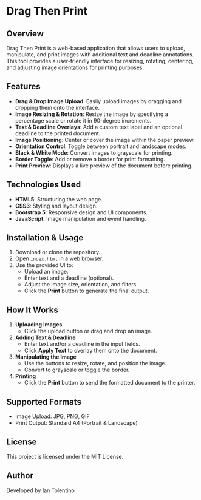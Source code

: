 # Drag Then Print

## Overview
Drag Then Print is a web-based application that allows users to upload, manipulate, and print images with additional text and deadline annotations. This tool provides a user-friendly interface for resizing, rotating, centering, and adjusting image orientations for printing purposes.

## Features
- **Drag & Drop Image Upload**: Easily upload images by dragging and dropping them onto the interface.
- **Image Resizing & Rotation**: Resize the image by specifying a percentage scale or rotate it in 90-degree increments.
- **Text & Deadline Overlays**: Add a custom text label and an optional deadline to the printed document.
- **Image Positioning**: Center or cover the image within the paper preview.
- **Orientation Control**: Toggle between portrait and landscape modes.
- **Black & White Mode**: Convert images to grayscale for printing.
- **Border Toggle**: Add or remove a border for print formatting.
- **Print Preview**: Displays a live preview of the document before printing.

## Technologies Used
- **HTML5**: Structuring the web page.
- **CSS3**: Styling and layout design.
- **Bootstrap 5**: Responsive design and UI components.
- **JavaScript**: Image manipulation and event handling.

## Installation & Usage
1. Download or clone the repository.
2. Open `index.html` in a web browser.
3. Use the provided UI to:
   - Upload an image.
   - Enter text and a deadline (optional).
   - Adjust the image size, orientation, and filters.
   - Click the **Print** button to generate the final output.

## How It Works
1. **Uploading Images**
   - Click the upload button or drag and drop an image.
2. **Adding Text & Deadline**
   - Enter text and/or a deadline in the input fields.
   - Click **Apply Text** to overlay them onto the document.
3. **Manipulating the Image**
   - Use the buttons to resize, rotate, and position the image.
   - Convert to grayscale or toggle the border.
4. **Printing**
   - Click the **Print** button to send the formatted document to the printer.

## Supported Formats
- Image Upload: JPG, PNG, GIF
- Print Output: Standard A4 (Portrait & Landscape)

## License
This project is licensed under the MIT License.

## Author
Developed by Ian Tolentino

